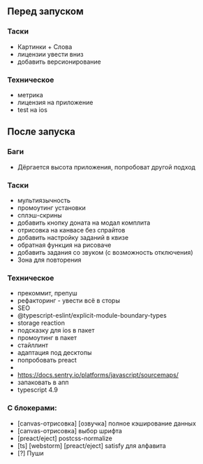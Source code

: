 ## Перед запуском

### Таски

- Картинки + Слова
- лицензии увести вниз
- добавить версионирование

### Техническое

- метрика
- лицензия на приложение
- test на ios

## После запуска

### Баги

- Дёргается высота приложения, попробоват другой подход

### Таски

- мультиязычность
- промоутинг установки
- сплэш-скрины
- добавить кнопку доната на модал комплита
- отрисовка на канвасе без спрайтов
- добавить настройку заданий в квизе
- обратная функция на рисоваче
- добавить задания со звуком (с возможность отключения)
- Зона для повторения

### Техническое

- прекоммит, препуш
- рефакторинг - увести всё в сторы
- SEO
- @typescript-eslint/explicit-module-boundary-types
- storage reaction
- подсказку для ios в пакет
- промоутинг в пакет
- стайллинт
- адаптация под десктопы
- попробовать preact
- <link rel="icon" type="image/svg+xml" href="%PUBLIC_URL%/pwa/favicon.svg">
- https://docs.sentry.io/platforms/javascript/sourcemaps/
- запаковать в апп
- typescript 4.9

### С блокерами:

- [canvas-отрисовка] [озвучка] полное кэширование данных
- [canvas-отрисовка] выбор шрифта
- [preact/eject] postcss-normalize
- [ts] [webstorm] [preact/eject] satisfy  для алфавита
- [?] Пуши
